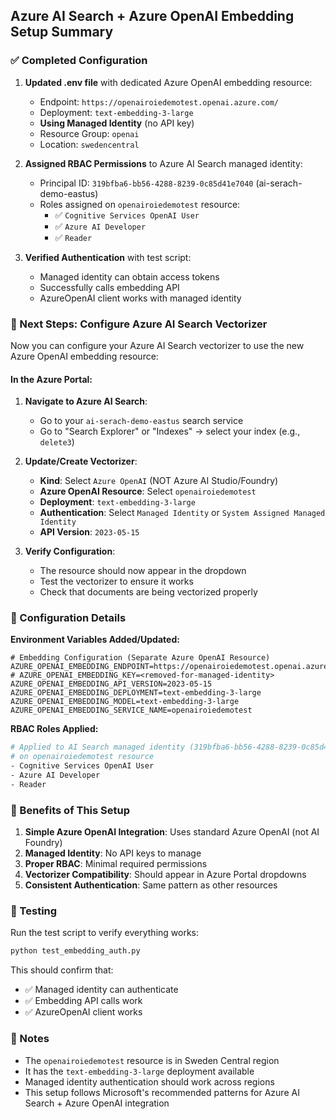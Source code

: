## Azure AI Search + Azure OpenAI Embedding Setup Summary

### ✅ Completed Configuration

1. **Updated .env file** with dedicated Azure OpenAI embedding resource:
   - Endpoint: `https://openairoiedemotest.openai.azure.com/`
   - Deployment: `text-embedding-3-large`
   - **Using Managed Identity** (no API key)
   - Resource Group: `openai`
   - Location: `swedencentral`

2. **Assigned RBAC Permissions** to Azure AI Search managed identity:
   - Principal ID: `319bfba6-bb56-4288-8239-0c85d41e7040` (ai-serach-demo-eastus)
   - Roles assigned on `openairoiedemotest` resource:
     - ✅ `Cognitive Services OpenAI User`
     - ✅ `Azure AI Developer` 
     - ✅ `Reader`

3. **Verified Authentication** with test script:
   - Managed identity can obtain access tokens
   - Successfully calls embedding API
   - AzureOpenAI client works with managed identity

### 🎯 Next Steps: Configure Azure AI Search Vectorizer

Now you can configure your Azure AI Search vectorizer to use the new Azure OpenAI embedding resource:

#### In the Azure Portal:

1. **Navigate to Azure AI Search**:
   - Go to your `ai-serach-demo-eastus` search service
   - Go to "Search Explorer" or "Indexes" → select your index (e.g., `delete3`)

2. **Update/Create Vectorizer**:
   - **Kind**: Select `Azure OpenAI` (NOT Azure AI Studio/Foundry)
   - **Azure OpenAI Resource**: Select `openairoiedemotest`
   - **Deployment**: `text-embedding-3-large`
   - **Authentication**: Select `Managed Identity` or `System Assigned Managed Identity`
   - **API Version**: `2023-05-15`

3. **Verify Configuration**:
   - The resource should now appear in the dropdown
   - Test the vectorizer to ensure it works
   - Check that documents are being vectorized properly

### 🔧 Configuration Details

**Environment Variables Added/Updated:**
```env
# Embedding Configuration (Separate Azure OpenAI Resource)
AZURE_OPENAI_EMBEDDING_ENDPOINT=https://openairoiedemotest.openai.azure.com/
# AZURE_OPENAI_EMBEDDING_KEY=<removed-for-managed-identity>
AZURE_OPENAI_EMBEDDING_API_VERSION=2023-05-15
AZURE_OPENAI_EMBEDDING_DEPLOYMENT=text-embedding-3-large
AZURE_OPENAI_EMBEDDING_MODEL=text-embedding-3-large
AZURE_OPENAI_EMBEDDING_SERVICE_NAME=openairoiedemotest
```

**RBAC Roles Applied:**
```bash
# Applied to AI Search managed identity (319bfba6-bb56-4288-8239-0c85d41e7040)
# on openairoiedemotest resource
- Cognitive Services OpenAI User
- Azure AI Developer  
- Reader
```

### 🎉 Benefits of This Setup

1. **Simple Azure OpenAI Integration**: Uses standard Azure OpenAI (not AI Foundry)
2. **Managed Identity**: No API keys to manage
3. **Proper RBAC**: Minimal required permissions
4. **Vectorizer Compatibility**: Should appear in Azure Portal dropdowns
5. **Consistent Authentication**: Same pattern as other resources

### 🧪 Testing

Run the test script to verify everything works:
```bash
python test_embedding_auth.py
```

This should confirm that:
- ✅ Managed identity can authenticate
- ✅ Embedding API calls work
- ✅ AzureOpenAI client works

### 📝 Notes

- The `openairoiedemotest` resource is in Sweden Central region
- It has the `text-embedding-3-large` deployment available
- Managed identity authentication should work across regions
- This setup follows Microsoft's recommended patterns for Azure AI Search + Azure OpenAI integration
